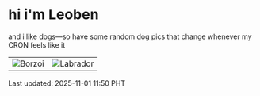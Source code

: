 # hi i'm Leoben

and i like dogs—so have some random dog pics that change whenever my CRON feels like it

|  |  |
|--------|----------|
| ![Borzoi](https://random-dog-vercel.vercel.app/api/random-borzoi?v=1761969056) | ![Labrador](https://random-dog-vercel.vercel.app/api/random-labrador?v=1761969056) |

Last updated: 2025-11-01 11:50 PHT
